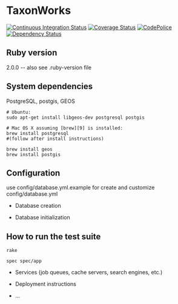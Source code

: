 TaxonWorks
==========

[![Continuous Integration Status][1]][2]
[![Coverage Status][3]][4]
[![CodePolice][5]][6]
[![Dependency Status][7]][8]


Ruby version
------------
2.0.0 -- also see .ruby-version file

System dependencies
------------------- 

PostgreSQL, postgis, GEOS
  
    # Ubuntu: 
    sudo apt-get install libgeos-dev postgresql postgis

    # Mac OS X assuming [brew][9] is installed:
    brew install postgresql 
    #(follow after install instructions)

    brew install geos
    brew install postgis
    
Configuration
-------------

use config/database.yml.example for create and customize config/database.yml

* Database creation

* Database initialization

How to run the test suite
-------------------------
    
    rake

    spec spec/app

* Services (job queues, cache servers, search engines, etc.)

* Deployment instructions

* ...


[1]: https://secure.travis-ci.org/SpeciesFileGroup/taxonworks.png?branch=master
[2]: http://travis-ci.org/SpeciesFileGroup/taxonworks?branch=master
[3]: https://coveralls.io/repos/SpeciesFileGroup/taxonworks/badge.png?branch=master
[4]: https://coveralls.io/r/SpeciesFileGroup/taxonworks?branch=master
[5]: https://codeclimate.com/github/SpeciesFileGroup/taxonworks.png?branch=master
[6]: https://codeclimate.com/github/SpeciesFileGroup/taxonworks?branch=master
[7]: https://gemnasium.com/SpeciesFileGroup/taxonworks.png?branch=master
[8]: https://gemnasium.com/SpeciesFileGroup/taxonworks?branch=master
[9]: http://brew.sh/
